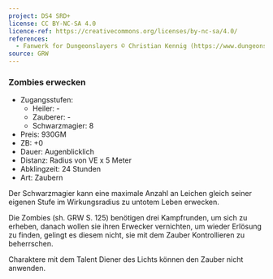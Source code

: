 ```yaml
---
project: DS4 SRD+
license: CC BY-NC-SA 4.0
licence-ref: https://creativecommons.org/licenses/by-nc-sa/4.0/
references: 
  - Fanwerk for Dungeonslayers © Christian Kennig (https://www.dungeonslayers.net/)
source: GRW
---
```


### Zombies erwecken

- Zugangsstufen:
  - Heiler: -
  - Zauberer: -
  - Schwarzmagier: 8
- Preis: 930GM
- ZB: +0
- Dauer: Augenblicklich
- Distanz: Radius von VE x 5 Meter
- Abklingzeit: 24 Stunden
- Art: Zaubern

Der Schwarzmagier kann eine maximale Anzahl an Leichen gleich seiner eigenen Stufe im Wirkungsradius zu untotem Leben erwecken.

Die Zombies (sh. GRW S. 125) benötigen drei Kampfrunden, um sich zu erheben, danach wollen sie ihren Erwecker vernichten, um wieder Erlösung zu finden, gelingt es diesem nicht, sie mit dem Zauber Kontrollieren zu beherrschen.

Charaktere mit dem Talent Diener des Lichts können den Zauber nicht anwenden.

